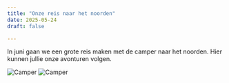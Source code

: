 ```yaml
---
title: "Onze reis naar het noorden"
date: 2025-05-24
draft: false

---
```


In juni gaan we een grote reis maken met de camper naar het noorden. Hier kunnen jullie onze avonturen volgen. 

![Camper](/images/camper.jpg)
![Camper](/images/camper2.jpg)

